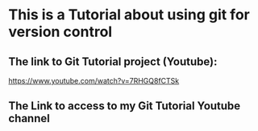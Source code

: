 # This is a Tutorial about using git for version control

## The link to Git Tutorial project (Youtube):
https://www.youtube.com/watch?v=7RHGQ8fCTSk

## The Link to access to my Git Tutorial Youtube channel 

